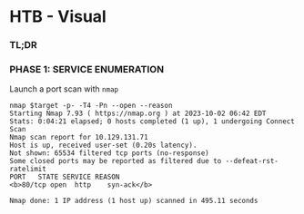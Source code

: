 # HTB - Visual
### TL;DR



### PHASE 1: SERVICE ENUMERATION
Launch a port scan with `nmap`
```
nmap $target -p- -T4 -Pn --open --reason
Starting Nmap 7.93 ( https://nmap.org ) at 2023-10-02 06:42 EDT
Stats: 0:04:21 elapsed; 0 hosts completed (1 up), 1 undergoing Connect Scan
Nmap scan report for 10.129.131.71
Host is up, received user-set (0.20s latency).
Not shown: 65534 filtered tcp ports (no-response)
Some closed ports may be reported as filtered due to --defeat-rst-ratelimit
PORT   STATE SERVICE REASON
<b>80/tcp open  http    syn-ack</b>

Nmap done: 1 IP address (1 host up) scanned in 495.11 seconds
```
